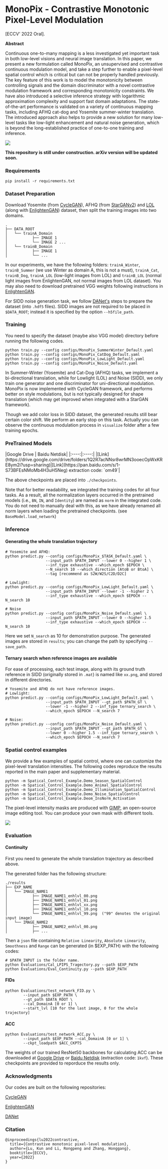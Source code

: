 # MonoPix - Contrastive Monotonic Pixel-Level Modulation

[ECCV' 2022 Oral].

**Abstract**


Continuous one-to-many mapping is a less investigated yet important task in both low-level visions and neural image translation. In this paper, we present a new formulation called MonoPix, an unsupervised and contrastive continuous modulation model, and take a step further to enable a pixel-level spatial control which is critical but can not be properly handled previously. The key feature of this work is to model the monotonicity between controlling signals and the domain discriminator with a novel contrastive modulation framework and corresponding monotonicity constraints. We have also introduced a selective inference strategy with logarithmic approximation complexity and support fast domain adaptations. The state-of-the-art performance is validated on a variety of continuous mapping tasks, including AFHQ cat-dog and Yosemite summer-winter translation. The introduced approach also helps to provide a new solution for many low-level tasks like low-light enhancement and natural noise generation, which is beyond the long-established practice of one-to-one training and inference.


![](visualize_demo/teaser.png)


**This repository is still under construction. arXiv version will be updated soon.**

### Requirements

```
pip install -r requirements.txt
```

### Dataset Preparation

Download Yosemite (from [CycleGAN](https://github.com/junyanz/pytorch-CycleGAN-and-pix2pix)), AFHQ (from [StarGANv2](https://github.com/clovaai/stargan-v2)) and [LOL](https://daooshee.github.io/BMVC2018website/) (along with [EnlightenGAN](https://github.com/VITA-Group/EnlightenGAN)) dataset, then split the training images into two domains.


```
.
├── DATA_ROOT
│   └── trainA_Domain
│           ├── IMAGE 1
│           └── IMAGE 2 ...
│   └── trainB_Domain
│           ├── IMAGE 1
│           └── ...
```

In our experiments, we have the following folders: `trainA_Winter`, `trainB_Summer` (we use Winter as domain A, this is not a must), `trainA_Cat`, `trainB_Dog`, `trainA_LOL` (low-light images from LOL) and `trainB_LOL` (normal light images from EnlightenGAN, not normal images from LOL dataset). You may also need to download pretrained VGG weights following instructions in [EnlightenGAN](https://github.com/VITA-Group/EnlightenGAN). 

For SIDD noise generation task, we follow [DANet's](https://github.com/zsyOAOA/DANet) steps to prepare the dataset (into `.hdf5` files). SIDD images are not required to be placed in `$DATA_ROOT`; instead it is specified by the option `--h5file_path`.


### Training

You need to specify the dataset (maybe also VGG model) directory before running the following codes.

```
python train.py --config configs/MonoPix_SummerWinter_Default.yaml
python train.py --config configs/MonoPix_CatDog_Default.yaml
python train.py --config configs/MonoPix_LowLight_Default.yaml
python train.py --config configs/MonoPix_Noise_Default.yaml
```

In Summer-Winter (Yosemite) and Cat-Dog (AFHQ) tasks, we implement a bi-directional translation, while for Lowlight (LOL) and Noise (SIDD), we only train one generator and one discriminator for uni-directional modulation. MonoPix is now implemented with CycleGAN framework, and performs better on style modulations, but is not typically designed for shape translation (which may get improved when integrated with a StarGAN framework).

Though we add color loss in SIDD dataset, the generated results still bear certain color shift. We perform an early stop on this task. Actually you can observe the continuous modulation process in `visualize` folder after a few training epochs.



### PreTrained Models

<div class="center">
|Google Drive | Baidu Netdisk|
|:----:|:----:|
|[Link](https://drive.google.com/drive/folders/1Q2R7acNNsr8wrMN3ooecOpWxKRE8ym2i?usp=sharing)|[Link](https://pan.baidu.com/s/1-S73BFEsNMoMb4H3uH5Neg) extraction code: `om49`|
</div>


The above checkpoints are placed into `./checkpoints`.

Note that for better readability, we integrated the training codes for all four tasks. As a result, all the normalization layers occurred in the pretrained models (i.e., `BN`, `IN`, and `Identity`) are named as `norm` in the integrated code. You do not need to manually deal with this, as we have already renamed all norm layers when loading the pretrained checkpoints. (see `BaseModel.load_network`)



### Inference

#### Generating the whole translation trajectory

```
# Yosemite and AFHQ:
python predict.py --config configs/MonoPix_$TASK_Default.yaml \
				  --input_path $PATH_INPUT --lower 0 --higher 1 \
				  --inf_type exhaustive --which_epoch $EPOCH \
				  --N_search 10 --which_direction [AtoB or BtoA] \
				  --tag [recommend as S2W/W2S/C2D/D2C]
				  
# Lowlight:
python predict.py --config configs/MonoPix_LowLight_Default.yaml \
				  --input_path $PATH_INPUT --lower -1 --higher 2 \
				  --inf_type exhaustive --which_epoch $EPOCH --N_search 10
				  
# Noise
python predict.py --config configs/MonoPix_Noise_Default.yaml \
				  --input_path $PATH_INPUT --lower 0 --higher 1.5 
				  --inf_type exhaustive --which_epoch $EPOCH --N_search 10
```

Here we set `N_search` as 10 for demonstration purpose. The generated images are stored in `results`; you can change the path by specifying `--save_path`.


#### Ternary search when reference images are available

For ease of processing, each test image, along with its ground truth reference in SIDD (originally stored in `.mat`) is named like `xx.png`, and stored in different directories.

```
# Yosemite and AFHQ do not have reference images.
# Lowlight:
python predict.py --config configs/MonoPix_LowLight_Default.yaml \
				  --input_path $PATH_INPUT --gt_path $PATH_GT \
				  --lower -1 --higher 2 --inf_type ternary_search \
				  --which_epoch $EPOCH --N_search 7

# Noise:
python predict.py --config configs/MonoPix_Noise_Default.yaml \
				  --input_path $PATH_INPUT --gt_path $PATH_GT \
				  --lower 0 --higher 1.5 --inf_type ternary_search \
				  --which_epoch $EPOCH --N_search 7
```

### Spatial control examples

We provide a few examples of spatial control, where one can customize the pixel-level translation intensities. The following codes reproduce the results reported in the main paper and supplementary material.

```
python -m Spatical_Control_Example.Demo_Season_SpatialControl
python -m Spatical_Control_Example.Demo_Animal_SpatialControl
python -m Spatical_Control_Example.Demo_Illumination_SpatialControl
python -m Spatical_Control_Example.Demo_Noise_SpatialControl
python -m Spatical_Control_Example.Deom_InsNorm_Activation
```

The pixel-level intensity masks are produced with [GIMP](https://www.gimp.org/), an open-source image editing tool. You can produce your own mask with different tools. 

![](visualize_demo/SpatialControl.png)


### Evaluation

#### Continuity

First you need to generate the whole translation trajectory as described above. 

The generated folder has the following structure:
```
./results
├── EXP_NAME
│   └── IMAGE_NAME1
│           ├── IMAGE_NAME1_enhlvl_00.png
│           ├── IMAGE_NAME1_enhlvl_01.png
│           ├── IMAGE_NAME1_enhlvl_xx.png
│           ├── IMAGE_NAME1_enhlvl_10.png
│           └── IMAGE_NAME1_enhlvl_99.png  ("99" denotes the original input image)
│   └── IMAGE_NAME2
│           ├── IMAGE_NAME2_enhlvl_00.png
│           ├── ...
```

Then a `json` file containing `Relative Linearity`, `Absolute Linearity`, `Smoothness` and `Range` can be generated (in $EXP_PATH) with the following codes:

```
# $PATH_INPUT is the folder name.
python Evaluations/Cal_LPIPS_Tragectory.py --path $EXP_PATH
python Evaluations/Eval_Continuity.py --path $EXP_PATH
```


#### FIDs

```
python Evaluations/test_network_FID.py \
		--input_path $EXP_PATH \
		--gt_path $DATA_ROOT \
		--cal_DomainA [0 or 1] \
		--start_lvl [10 for the last image, 0 for the whole trajectory]
```


#### ACC

```
python Evaluations/test_network_ACC.py \
		--input_path $EXP_PATH --cal_DomainA [0 or 1] \
		--ckpt_loadpath $ACC_CKPTS
```

The weights of our trained ResNet50 backbones for calculating ACC can be downloaded at [Google Drive](https://drive.google.com/drive/folders/1_iZCPa8_D09Y2ZvX3FTaV_gVi6yxSOvS?usp=sharing) or [Baidu Netdisk](https://pan.baidu.com/s/1s5ZfPwKVJZdb2FnsLPx_wQ) (extraction code: `1kvf`). These checkpoints are provided to reporduce the results only. 



### Acknowledgments

Our codes are built on the following repositories: 

[CycleGAN](https://github.com/junyanz/pytorch-CycleGAN-and-pix2pix)

[EnlightenGAN](https://github.com/VITA-Group/EnlightenGAN)

[DANet](https://github.com/zsyOAOA/DANet)


### Citation 

```
@inproceedings{lu2022contrastive,
  title={Contrastive monotonic pixel-level modulation},
  author={Lu, Kun and Li, Rongpeng and Zhang, Honggang},
  booktitle={ECCV},
  year={2022}
}

```

